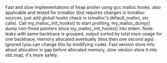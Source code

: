 Fast and slow implementations of heap proiler using gcc malloc hooks. also applicable and tested for tcmalloc (but requires changes in tcmalloc sources, just add global hooks check in tcmalloc's default_malloc, etc calls).
Call my_malloc_init_hooks() to start profiling, my_malloc_dump() dump non-freed pointers since my_malloc_init_hooks() into stderr.
Note: leaks with same backtrace is grouped, output sorted by total mem usage for one backtrace, memory allocated eventually (less then one second ago) ignored
 (you can change this by modifying code).
Fast version store info about allocation in gap before allocated memory, slow version store it into std::map, it's more safely.
